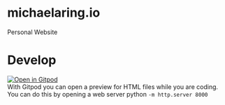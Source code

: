 # michaelaring.io
Personal Website


# Develop
[![Open in Gitpod](https://gitpod.io/button/open-in-gitpod.svg)](https://gitpod.io/#https://github.com/MichaelAring/michaelaring.io/) 
<br>
With Gitpod you can open a preview for HTML files while you are coding. You can do this by opening a web server python ```-m http.server 8000```
